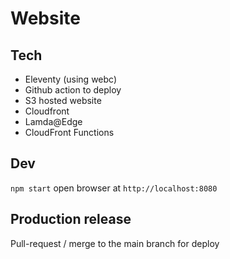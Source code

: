 # Website

## Tech 

- Eleventy (using webc)
- Github action to deploy
- S3 hosted website
- Cloudfront
- Lamda@Edge 
- CloudFront Functions 

## Dev

`npm start` 
open browser at `http://localhost:8080`

## Production release

Pull-request / merge to the main branch for deploy
